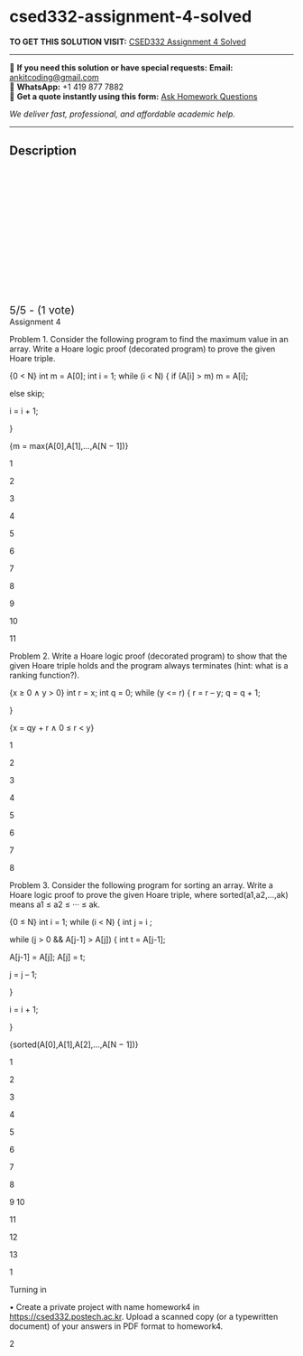 # csed332-assignment-4-solved
**TO GET THIS SOLUTION VISIT:** [CSED332  Assignment 4 Solved](https://www.ankitcodinghub.com/product/csed332-solved-4/)


---

📩 **If you need this solution or have special requests:** **Email:** ankitcoding@gmail.com  
📱 **WhatsApp:** +1 419 877 7882  
📄 **Get a quote instantly using this form:** [Ask Homework Questions](https://www.ankitcodinghub.com/services/ask-homework-questions/)

*We deliver fast, professional, and affordable academic help.*

---

<h2>Description</h2>



<div class="kk-star-ratings kksr-auto kksr-align-center kksr-valign-top" data-payload="{&quot;align&quot;:&quot;center&quot;,&quot;id&quot;:&quot;115993&quot;,&quot;slug&quot;:&quot;default&quot;,&quot;valign&quot;:&quot;top&quot;,&quot;ignore&quot;:&quot;&quot;,&quot;reference&quot;:&quot;auto&quot;,&quot;class&quot;:&quot;&quot;,&quot;count&quot;:&quot;1&quot;,&quot;legendonly&quot;:&quot;&quot;,&quot;readonly&quot;:&quot;&quot;,&quot;score&quot;:&quot;5&quot;,&quot;starsonly&quot;:&quot;&quot;,&quot;best&quot;:&quot;5&quot;,&quot;gap&quot;:&quot;4&quot;,&quot;greet&quot;:&quot;Rate this product&quot;,&quot;legend&quot;:&quot;5\/5 - (1 vote)&quot;,&quot;size&quot;:&quot;24&quot;,&quot;title&quot;:&quot;CSED332 &nbsp;Assignment 4 Solved&quot;,&quot;width&quot;:&quot;138&quot;,&quot;_legend&quot;:&quot;{score}\/{best} - ({count} {votes})&quot;,&quot;font_factor&quot;:&quot;1.25&quot;}">

<div class="kksr-stars">

<div class="kksr-stars-inactive">
            <div class="kksr-star" data-star="1" style="padding-right: 4px">


<div class="kksr-icon" style="width: 24px; height: 24px;"></div>
        </div>
            <div class="kksr-star" data-star="2" style="padding-right: 4px">


<div class="kksr-icon" style="width: 24px; height: 24px;"></div>
        </div>
            <div class="kksr-star" data-star="3" style="padding-right: 4px">


<div class="kksr-icon" style="width: 24px; height: 24px;"></div>
        </div>
            <div class="kksr-star" data-star="4" style="padding-right: 4px">


<div class="kksr-icon" style="width: 24px; height: 24px;"></div>
        </div>
            <div class="kksr-star" data-star="5" style="padding-right: 4px">


<div class="kksr-icon" style="width: 24px; height: 24px;"></div>
        </div>
    </div>

<div class="kksr-stars-active" style="width: 138px;">
            <div class="kksr-star" style="padding-right: 4px">


<div class="kksr-icon" style="width: 24px; height: 24px;"></div>
        </div>
            <div class="kksr-star" style="padding-right: 4px">


<div class="kksr-icon" style="width: 24px; height: 24px;"></div>
        </div>
            <div class="kksr-star" style="padding-right: 4px">


<div class="kksr-icon" style="width: 24px; height: 24px;"></div>
        </div>
            <div class="kksr-star" style="padding-right: 4px">


<div class="kksr-icon" style="width: 24px; height: 24px;"></div>
        </div>
            <div class="kksr-star" style="padding-right: 4px">


<div class="kksr-icon" style="width: 24px; height: 24px;"></div>
        </div>
    </div>
</div>


<div class="kksr-legend" style="font-size: 19.2px;">
            5/5 - (1 vote)    </div>
    </div>
Assignment 4

Problem 1. Consider the following program to find the maximum value in an array. Write a Hoare logic proof (decorated program) to prove the given Hoare triple.

{0 &lt; N} int m = A[0]; int i = 1; while (i &lt; N) { if (A[i] &gt; m) m = A[i];

else skip;

i = i + 1;

}

{m = max(A[0],A[1],…,A[N − 1])}

1

2

3

4

5

6

7

8

9

10

11

Problem 2. Write a Hoare logic proof (decorated program) to show that the given Hoare triple holds and the program always terminates (hint: what is a ranking function?).

{x ≥ 0 ∧ y &gt; 0} int r = x; int q = 0; while (y &lt;= r) { r = r – y; q = q + 1;

}

{x = qy + r ∧ 0 ≤ r &lt; y}

1

2

3

4

5

6

7

8

Problem 3. Consider the following program for sorting an array. Write a Hoare logic proof to prove the given Hoare triple, where sorted(a1,a2,…,ak) means a1 ≤ a2 ≤ ··· ≤ ak.

{0 ≤ N} int i = 1; while (i &lt; N) { int j = i ;

while (j &gt; 0 &amp;&amp; A[j-1] &gt; A[j]) { int t = A[j-1];

A[j-1] = A[j]; A[j] = t;

j = j – 1;

}

i = i + 1;

}

{sorted(A[0],A[1],A[2],…,A[N − 1])}

1

2

3

4

5

6

7

8

9 10

11

12

13

1

Turning in

• Create a private project with name homework4 in https://csed332.postech.ac.kr. Upload a scanned copy (or a typewritten document) of your answers in PDF format to homework4.

2
